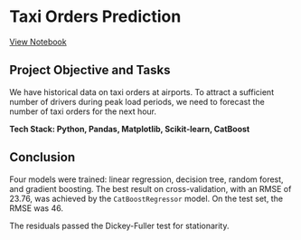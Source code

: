 # Taxi Orders Prediction

[View Notebook](https://nbviewer.org/github/ootho/data_science/blob/main/taxi_demand_forecasting/taxi_demand_forecating.ipynb)

## Project Objective and Tasks

We have historical data on taxi orders at airports. To attract a sufficient number of drivers during peak load periods, we need to forecast the number of taxi orders for the next hour.  

**Tech Stack: Python, Pandas, Matplotlib, Scikit-learn, CatBoost**

## Conclusion

Four models were trained: linear regression, decision tree, random forest, and gradient boosting. The best result on cross-validation, with an RMSE of 23.76, was achieved by the `CatBoostRegressor` model. On the test set, the RMSE was 46.

The residuals passed the Dickey-Fuller test for stationarity.
